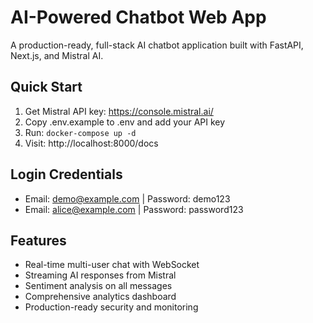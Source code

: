 # AI-Powered Chatbot Web App

A production-ready, full-stack AI chatbot application built with FastAPI, Next.js, and Mistral AI.

## Quick Start

1. Get Mistral API key: https://console.mistral.ai/
2. Copy .env.example to .env and add your API key
3. Run: `docker-compose up -d`
4. Visit: http://localhost:8000/docs

## Login Credentials
- Email: demo@example.com | Password: demo123
- Email: alice@example.com | Password: password123

## Features
- Real-time multi-user chat with WebSocket
- Streaming AI responses from Mistral
- Sentiment analysis on all messages
- Comprehensive analytics dashboard
- Production-ready security and monitoring

